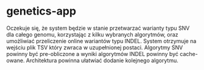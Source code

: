 # genetics-app

Oczekuje się, że system będzie w stanie przetwarzać warianty typu SNV dla całego genomu, korzystając z kilku wybranych algorytmów, oraz umożliwiać przeliczenie online wariantów typu INDEL.
System otrzymuje na wejściu plik TSV który zwraca w uzupełnionej postaci. Algorytmy SNV powinny być pre-obliczone a wyniki algorytmów INDEL powinny być cache-owane. Architektura powinna ułatwiać dodanie kolejnego algorytmu.


